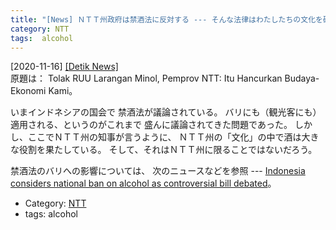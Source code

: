 ```yaml
---
title: "[News] ＮＴＴ州政府は禁酒法に反対する --- そんな法律はわたしたちの文化を破壊する ---たしかに"
category: NTT
tags:  alcohol
---
```


[2020-11-16] [[Detik News]](https://news.detik.com/berita/d-5256788/tolak-ruu-larangan-minol-pemprov-ntt-itu-hancurkan-budaya-ekonomi-kami)  
 原題は：
Tolak RUU Larangan Minol, Pemprov NTT: Itu Hancurkan Budaya-Ekonomi Kami。

 いまインドネシアの国会で
禁酒法が議論されている。
バリにも（観光客にも）適用される、というのがこれまで
盛んに議論されてきた問題であった。
しかし、ここでＮＴＴ州の知事が言うように、
ＮＴＴ州の「文化」の中で酒は大きな役割を果たしている。
そして、それはＮＴＴ州に限ることではないだろう。

<!--more-->

 禁酒法のバリへの影響については、
次のニュースなどを参照 ---
[Indonesia considers national ban on alcohol as controversial bill debated](https://www.news.com.au/travel/travel-updates/health-safety/indonesia-considers-national-ban-on-alcohol-as-controversial-bill-debated/news-story/74fa48ea7ce976cba920eeecbe078989)。

- Category: [NTT](https://merapano.github.io/categories.html#NTT)
- tags:  alcohol

